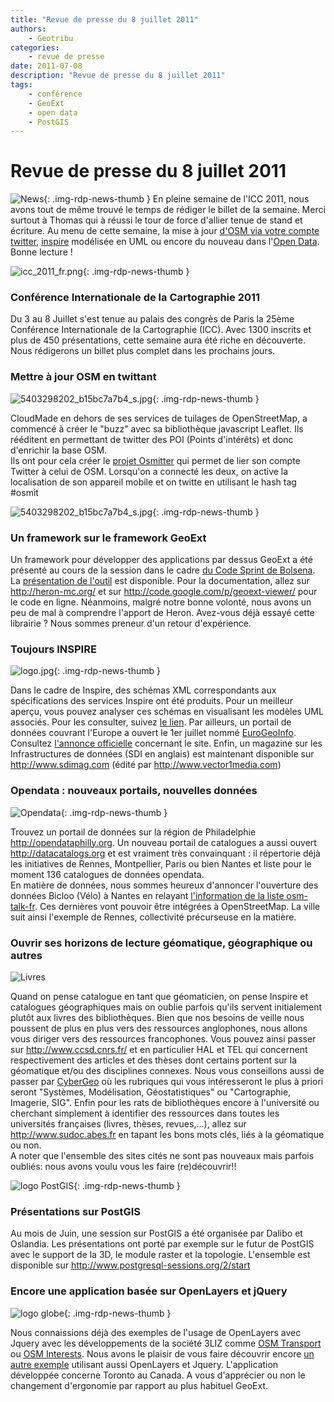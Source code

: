 ```yaml
---
title: "Revue de presse du 8 juillet 2011"
authors:
    - Geotribu
categories:
    - revue de presse
date: 2011-07-08
description: "Revue de presse du 8 juillet 2011"
tags:
    - conférence
    - GeoExt
    - open data
    - PostGIS
---
```


# Revue de presse du 8 juillet 2011

![News](https://cdn.geotribu.fr/img/internal/icons-rdp-news/news.png "Icône news générique"){: .img-rdp-news-thumb }
En pleine semaine de l'ICC 2011, nous avons tout de même trouvé le temps de rédiger le billet de la semaine. Merci surtout à Thomas qui à réussi le tour de force d'allier tenue de stand et écriture. Au menu de cette semaine, la mise à jour [d'OSM via votre compte twitter](#osm_twitter), [inspire](#inspire) modélisée en UML ou encore du nouveau dans l'[Open Data](#opendata). Bonne lecture !

 ![icc_2011_fr.png](http://geotribu.net/sites/default/files/Tuto/img/Blog/divers/icc_2011_fr.png){: .img-rdp-news-thumb }

### Conférence Internationale de la Cartographie 2011

 Du 3 au 8 Juillet s'est tenue au palais des congrès de Paris la 25ème Conférence Internationale de la Cartographie (ICC). Avec 1300 inscrits et plus de 450 présentations, cette semaine aura été riche en découverte. Nous rédigerons un billet plus complet dans les prochains jours.

### Mettre à jour OSM en twittant

![5403298202_b15bc7a7b4_s.jpg](http://geotribu.net/sites/default/files/Tuto/img/Blog/divers/5403298202_b15bc7a7b4_s.jpg){: .img-rdp-news-thumb }

 CloudMade en dehors de ses services de tuilages de OpenStreetMap, a commencé à créer le "buzz" avec sa bibliothèque javascript Leaflet. Ils rééditent en permettant de twitter des POI (Points d'intérêts) et donc d'enrichir la base OSM.  
 Ils ont pour cela créer le [projet Osmitter](http://www.osmitter.com/) qui permet de lier son compte Twitter à celui de OSM. Lorsqu'on a connecté les deux, on active la localisation de son appareil mobile et on twitte en utilisant le hash tag #osmit

 ![5403298202_b15bc7a7b4_s.jpg](https://cdn.geotribu.fr/img/logos-icones/logiciels_librairies/geoext.png){: .img-rdp-news-thumb }

### Un framework sur le framework GeoExt

 Un framework pour développer des applications par dessus GeoExt a été présenté au cours de la session dans le cadre [du Code Sprint de Bolsena](http://wiki.osgeo.org/wiki/Bolsena_Code_Sprint_2011). La [présentation de l'outil](http://www.justobjects.nl/jo/assets/presentation/bolsena-2011-heron/) est disponible. Pour la documentation, allez sur <http://heron-mc.org/> et sur <http://code.google.com/p/geoext-viewer/> pour le code en ligne. Néanmoins, malgré notre bonne volonté, nous avons un peu de mal à comprendre l'apport de Heron. Avez-vous déjà essayé cette librairie ? Nous sommes preneur d'un retour d'expérience.

### Toujours INSPIRE

![logo.jpg](https://cdn.geotribu.fr/img/logos-icones/divers/inspire_super.png){: .img-rdp-news-thumb }

 Dans le cadre de Inspire, des schémas XML correspondants aux spécifications des services Inspire ont été produits. Pour un meilleur aperçu, vous pouvez analyser ces schémas en visualisant les modèles UML associés. Pour les consulter, suivez [le lien](http://inspire-twg.jrc.ec.europa.eu/inspire-model/). Par ailleurs, un portail de données couvrant l'Europe a ouvert le 1er juillet nommé [EuroGeoInfo](http://www.eurogeoinfo.eu). Consultez [l'annonce officielle](http://www.eurogeographics.org/news/eurogeoinfo-opens-window) concernant le site. Enfin, un magazine sur les Infrastructures de données (SDI en anglais) est maintenant disponible sur <http://www.sdimag.com> (édité par <http://www.vector1media.com>)

### Opendata : nouveaux portails, nouvelles données

![Opendata](https://cdn.geotribu.fr/img/logos-icones/divers/opendata.jpg){: .img-rdp-news-thumb }

 Trouvez un portail de données sur la région de Philadelphie <http://opendataphilly.org>. Un nouveau portail de catalogues a aussi ouvert <http://datacatalogs.org> et est vraiment très convainquant : il répertorie déjà les initiatives de Rennes, Montpellier, Paris ou bien Nantes et liste pour le moment 136 catalogues de données opendata.  
 En matière de données, nous sommes heureux d'annoncer l'ouverture des données Bicloo (Vélo) à Nantes en relayant [l'information de la liste osm-talk-fr](http://lists.openstreetmap.org/pipermail/talk-fr/2011-July/033848.html). Ces dernières vont pouvoir être intégrées à OpenStreetMap. La ville suit ainsi l'exemple de Rennes, collectivité précurseuse en la matière.

### Ouvrir ses horizons de lecture géomatique, géographique ou autres

![Livres](https://cdn.geotribu.fr/img/internal/icons-rdp-news/journalisme.png)  

Quand on pense catalogue en tant que géomaticien, on pense Inspire et catalogues géographiques mais on oublie parfois qu'ils servent initialement plutôt aux livres des bibliothèques. Bien que nos besoins de veille nous poussent de plus en plus vers des ressources anglophones, nous allons vous diriger vers des ressources francophones. Vous pouvez ainsi passer sur <http://www.ccsd.cnrs.fr/> et en particulier HAL et TEL qui concernent respectivement des articles et des thèses dont certains portent sur la géomatique et/ou des disciplines connexes. Nous vous conseillons aussi de passer par [CyberGeo](http://cybergeo.revues.org/) où les rubriques qui vous intéresseront le plus à priori seront "Systèmes, Modélisation, Géostatistiques" ou "Cartographie, Imagerie, SIG". Enfin pour les rats de bibliothèques encore à l'université ou cherchant simplement à identifier des ressources dans toutes les universités françaises (livres, thèses, revues,...), allez sur <http://www.sudoc.abes.fr> en tapant les bons mots clés, liés à la géomatique ou non.  
 A noter que l'ensemble des sites cités ne sont pas nouveaux mais parfois oubliés: nous avons voulu vous les faire (re)découvrir!!

 ![logo PostGIS](https://cdn.geotribu.fr/img/logos-icones/logiciels_librairies/postgis.png "PostGIS"){: .img-rdp-news-thumb }

### Présentations sur PostGIS

 Au mois de Juin, une session sur PostGIS a été organisée par Dalibo et Oslandia. Les présentations ont porté par exemple sur le futur de PostGIS avec le support de la 3D, le module raster et la topologie. L'ensemble est disponible sur <http://www.postgresql-sessions.org/2/start>

### Encore une application basée sur OpenLayers et jQuery

![logo globe](https://cdn.geotribu.fr/img/internal/icons-rdp-news/world.png "Icône de globe"){: .img-rdp-news-thumb }

 Nous connaissions déjà des exemples de l'usage de OpenLayers avec Jquery avec les développements de la société 3LIZ comme [OSM Transport](http://3liz.fr/public/osmtransport/) ou [OSM Interests](http://178.32.101.237/osminterest/). Nous avons le plaisir de vous faire découvrir encore [un autre exemple](http://map.toronto.ca/wellbeing/) utilisant aussi OpenLayers et Jquery. L'application développée concerne Toronto au Canada. A vous d'apprécier ou non le changement d'ergonomie par rapport au plus habituel GeoExt.

